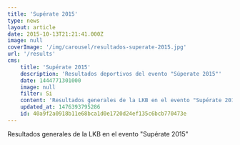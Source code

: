 ```yaml
---
title: 'Supérate 2015'
type: news
layout: article
date: 2015-10-13T21:21:41.000Z
image: null
coverImage: '/img/carousel/resultados-superate-2015.jpg'
url: '/results'
cms:
    title: 'Supérate 2015'
    description: 'Resultados deportivos del evento "Súperate 2015"'
    date: 1444771301000
    image: null
    filter: Si
    content: 'Resultados generales de la LKB en el evento "Supérate 2015"'
    updated_at: 1476393795286
    id: 40a9f2a0918b11e68bca1d0e1720d24ef135c6bcb770473e
---
```

Resultados generales de la LKB en el evento "Supérate 2015"
